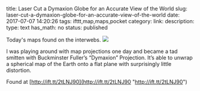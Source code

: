 title: Laser Cut a Dymaxion Globe for an Accurate View of the World
slug: laser-cut-a-dymaxion-globe-for-an-accurate-view-of-the-world
date: 2017-07-07 14:20:26
tags: ifttt,map,maps,pocket
category: 
link: 
description: 
type: text
has_math: no
status: published

Today's maps found on the interwebs. ![](http://ift.tt/2sM4q01)  
  

I was playing around with map projections one day and became a tad smitten with Buckminster Fuller’s “Dymaxion” Projection. It’s able to unwrap a spherical map of the Earth onto a flat plane with surprisingly little distortion.  
  

Found at [http://ift.tt/2tLNJ90](http://ift.tt/2tLNJ90 "http://ift.tt/2tLNJ90")



